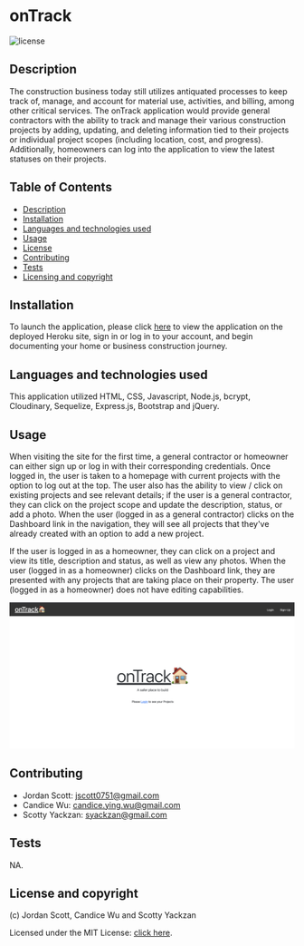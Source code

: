 # onTrack

![license](https://img.shields.io/badge/license-MIT-blue.svg)

## Description
The construction business today still utilizes antiquated processes to keep track of, manage, and account for material use, activities, and billing, among other critical services. The onTrack application would provide general contractors with the ability to track and manage their various construction projects by adding, updating, and deleting information tied to their projects or individual project scopes (including location, cost, and progress). Additionally, homeowners can log into the application to view the latest statuses on their projects. 


## Table of Contents
  - [Description](#description)
  - [Installation](#installation)
  - [Languages and technologies used](#languages-and-technologies-used)
  - [Usage](#usage)
  - [License](#license)
  - [Contributing](#contributing)
  - [Tests](#tests)
  - [Licensing and copyright](#licensing-and-copyright)

## Installation
To launch the application, please click [here](https://sheltered-lake-23144.herokuapp.com) to view the application on the deployed Heroku site, sign in or log in to your account, and begin documenting your home or business construction journey.


## Languages and technologies used
This application utilized HTML, CSS, Javascript, Node.js, bcrypt, Cloudinary, Sequelize, Express.js, Bootstrap and jQuery.


## Usage
When visiting the site for the first time, a general contractor or homeowner can either sign up or log in with their corresponding credentials. Once logged in, the user is taken to a homepage with current projects with the option to log out at the top. The user also has the ability to view / click on existing projects and see relevant details; if the user is a general contractor, they can click on the project scope and update the description, status, or add a photo. When the user (logged in as a general contractor) clicks on the Dashboard link in the navigation, they will see all projects that they've already created with an option to add a new project.

If the user is logged in as a homeowner, they can click on a project and view its title, description and status, as well as view any photos. When the user (logged in as a homeowner) clicks on the Dashboard link, they are presented with any projects that are taking place on their property. The user (logged in as a homeowner) does not have editing capabilities.

![Homepage](./assets/screenshot.png)

## Contributing
- Jordan Scott: <jscott0751@gmail.com>
- Candice Wu: <candice.ying.wu@gmail.com>
- Scotty Yackzan: <syackzan@gmail.com>


## Tests
NA.


## License and copyright
(c) Jordan Scott, Candice Wu and Scotty Yackzan

Licensed under the MIT License: [click here](license).



